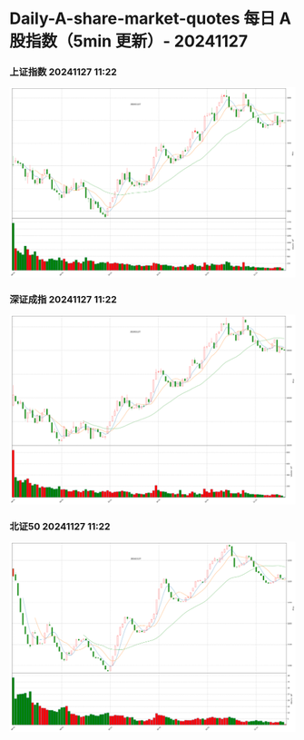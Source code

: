 
# Daily-A-share-market-quotes 每日 A 股指数（5min 更新）- 20241127

### 上证指数 20241127 11:22
![](./fig/2024/11/20241127-sh000001.png)

### 深证成指 20241127 11:22
![](./fig/2024/11/20241127-sz399001.png)

### 北证50 20241127 11:22
![](./fig/2024/11/20241127-bj899050.png)
